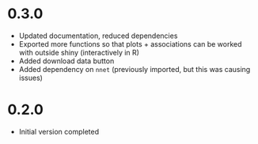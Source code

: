 
# 0.3.0

- Updated documentation, reduced dependencies
- Exported more functions so that plots + associations can be worked with 
  outside shiny (interactively in R)
- Added download data button
- Added dependency on `nnet`  (previously imported, but this was causing issues)

# 0.2.0

- Initial version completed
